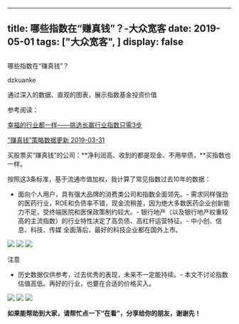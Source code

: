 
---
title:   哪些指数在“赚真钱”？-大众宽客
date: 2019-05-01
tags: ["大众宽客", ]
display: false
---


## 



哪些指数在“赚真钱”？




dzkuanke




通过深入的数据、直观的图表，展示指数基金投资价值




参考阅读：

[幸福的行业都一样——挑选长赢行业指数只需3步](http://mp.weixin.qq.com/s?__biz=MzAwMTc1MDcwNw==&amp;mid=2648273097&amp;idx=1&amp;sn=2f957b81f3a7e74bc0c5ee9c00f5c027&amp;chksm=82f93315b58eba03bdd47cad22bda4c984a9762246dbcad1682d68578a21f5a574b80f1b11d7&amp;scene=21#wechat_redirect)

[“赚真钱”策略数据更新 2019-03-31](http://mp.weixin.qq.com/s?__biz=MzAwMTc1MDcwNw==&amp;mid=2648274191&amp;idx=1&amp;sn=9257fa54db99c0e67a9ae66eb6775ddf&amp;chksm=82f936d3b58ebfc5db68d3791520c0873558009c4df4b3989a2826315f475b7b1d27c8715cf1&amp;scene=21#wechat_redirect)



买股票买“赚真钱”的公司：**净利润高、收到的都是现金、不用举债，**买指数也一样。



按照这3条标准，基于流通市值加权，我计算了常见指数过去10年的数据：


- 面向个人用户，具有强大品牌的消费类公司和指数全面领先。- 需求同样强劲的医药行业，ROE和负债率不错，现金流稍差，因为绝大多数医药企业创新能力不足，受终端医院和医保政策制约较大。- 银行地产（以及银行地产权重较高的主流指数）的行业特性决定了高负债、高杠杆运营特征。- 中小创、信息、科技、传媒 全面落后，最好的科技企业都在国外上市。
<img class="" data-copyright="0" data-ratio="0.9968911917098445" data-s="300,640" src="https://mmbiz.qpic.cn/mmbiz_png/PKw3FQPmhIg68qWBA0ficxmCWU1mByJAnLH2Wmfo5XeVZq7rF7ibVkibS8VyESR4HYpPicSBmD68c1ulNWdvHZibNbQ/640?wx_fmt=png" data-type="png" data-w="965" style=""/>

<img class="" data-copyright="0" data-ratio="0.9786368260427264" data-s="300,640" src="https://mmbiz.qpic.cn/mmbiz_png/PKw3FQPmhIg68qWBA0ficxmCWU1mByJAn0sTkCccqQVsRSFd5gb4FrWpMBq82eibMVhqKh8jx4kmZ5Pr41CBDIjQ/640?wx_fmt=png" data-type="png" data-w="983" style=""/>

<img class="" data-copyright="0" data-ratio="1.0031282586027113" data-s="300,640" src="https://mmbiz.qpic.cn/mmbiz_png/PKw3FQPmhIg68qWBA0ficxmCWU1mByJAnHHkUhXyzEglTNsujXIibVtymZM9Gv2I2F1qYwO0dEw7SkeoSY8rfPicw/640?wx_fmt=png" data-type="png" data-w="959" style=""/>



注意
- 历史数据仅供参考，过去优秀的表现，未来不一定能持续。- 本文不讨论指数估值高低。再好的行业，也要在合适的价格买入。


<img class="" data-copyright="0" data-ratio="1.4463894967177242" data-s="300,640" src="https://mmbiz.qpic.cn/mmbiz_png/PKw3FQPmhIg68qWBA0ficxmCWU1mByJAnqSjeFXsE5yiaOarNe57y7XiajO1OMpVWD0qexKvQ8dmBJ9PlQibfRgrFQ/640?wx_fmt=png" data-type="png" data-w="914" style=""/>

<img class="" data-copyright="0" data-ratio="1.5299539170506913" data-s="300,640" src="https://mmbiz.qpic.cn/mmbiz_png/PKw3FQPmhIg68qWBA0ficxmCWU1mByJAnrVNgibqXkGUiaU01Kco0UbZQAAOlqG9dRKCHutBsFgHK8ibBfZftUto7w/640?wx_fmt=png" data-type="png" data-w="868" style=""/>

<img class="" data-copyright="0" data-ratio="1.5819477434679334" data-s="300,640" src="https://mmbiz.qpic.cn/mmbiz_png/PKw3FQPmhIg68qWBA0ficxmCWU1mByJAn540PDIrct86RzwJ90oGNOyCFvTgX0ricY0IZ0sGa3MWYDJcVxHibu0cA/640?wx_fmt=png" data-type="png" data-w="842" style=""/>



**如果能帮助到大家，请帮忙点一下<strong style="max-width: 100%;box-sizing: border-box !important;word-wrap: break-word !important;">“在看”**，分享给你的朋友，谢谢先！</strong>








